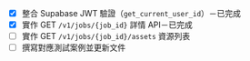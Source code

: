 ﻿- [x] 整合 Supabase JWT 驗證（`get_current_user_id`）－已完成
- [x] 實作 GET `/v1/jobs/{job_id}` 詳情 API－已完成
- [ ] 實作 GET `/v1/jobs/{job_id}/assets` 資源列表
- [ ] 撰寫對應測試案例並更新文件
